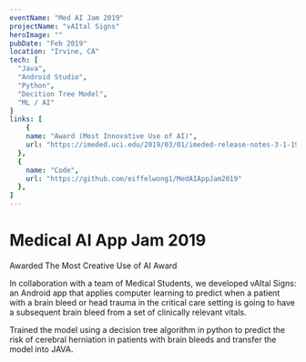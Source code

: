 ```yaml
---
eventName: "Med AI Jam 2019"
projectName: "vAItal Signs"
heroImage: ""
pubDate: "Feb 2019"
location: "Irvine, CA"
tech: [
  "Java",
  "Android Studio",
  "Python",
  "Decition Tree Model",
  "ML / AI"
]
links: [
    {
    name: "Award (Most Innovative Use of AI)",
    url: "https://imeded.uci.edu/2019/03/01/imeded-release-notes-3-1-19/"
  },
  {
    name: "Code",
    url: "https://github.com/eiffelwong1/MedAIAppJam2019"
  },
]
---
```


# Medical AI App Jam 2019
Awarded The Most Creative Use of AI Award

In collaboration with a team of Medical Students, we developed vAItal Signs: an Android app that applies computer learning to predict when a patient with a brain bleed or head trauma in the critical care setting is going to have a subsequent brain bleed from a set of clinically relevant vitals.

Trained the model using a decision tree algorithm in python to predict the risk of cerebral herniation in patients with brain bleeds and transfer the model into JAVA.


